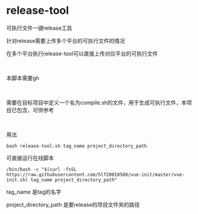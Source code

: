 # release-tool

可执行文件一键release工具

针对release需要上传多个平台的可执行文件的情况

在多个平台执行release-tool可以直接上传对应平台的可执行文件

<br/>

本脚本需要<href src="https://github.com/cli/cli.git">gh</href>

<br/>

需要在目标项目中定义一个名为compile.sh的文件，用于生成可执行文件，本项目已包含，可供参考

<br/>

用法
```
bash release-tool.sh tag_name project_directory_path
```

可直接运行在线脚本
```
/bin/bash -c "$(curl -fsSL https://raw.githubusercontent.com/hlf20010508/vue-init/master/vue-init.sh) tag_name project_directory_path"
```

tag_name 是tag的名字

project_directory_path 是要release的项目文件夹的路径
